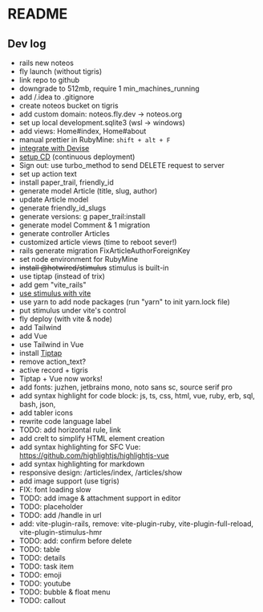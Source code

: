 # README

## Dev log

- rails new noteos
- fly launch (without tigris)
- link repo to github
- downgrade to 512mb, require 1 min_machines_running
- add /.idea to .gitignore
- create noteos bucket on tigris
- add custom domain: noteos.fly.dev -> noteos.org
- set up local development.sqlite3 (wsl -> windows)
- add views: Home#index, Home#about
- manual prettier in RubyMine: `shift + alt + F`
- [integrate with Devise](https://dev.to/kevinluo201/how-to-setup-very-basic-devise-in-rails-7-55ia)
- [setup CD](https://fly.io/docs/launch/continuous-deployment-with-github-actions/#speed-run-your-way-to-continuous-deployment) (continuous deployment)
- Sign out: use turbo_method to send DELETE request to server
- set up action text
- install paper_trail, friendly_id
- generate model Article (title, slug, author)
- update Article model
- generate friendly_id_slugs
- generate versions: g paper_trail:install
- generate model Comment & 1 migration
- generate controller Articles
- customized article views (time to reboot sever!)
- rails generate migration FixArticleAuthorForeignKey
- set node environment for RubyMine
- ~~install @hotwired/stimulus~~ stimulus is built-in
- use tiptap (instead of trix)
- add gem "vite_rails"
- [use stimulus with vite](https://sasikala-r.medium.com/rails-7-with-vite-stimulus-tailwind-c3ecf2191ea9)
- use yarn to add node packages (run "yarn" to init yarn.lock file)
- put stimulus under vite's control
- fly deploy (with vite & node)
- add Tailwind
- add Vue
- use Tailwind in Vue
- install [Tiptap](https://tiptap.dev/docs/editor/getting-started/install/vue3)
- remove action_text?
- active record + tigris
- Tiptap + Vue now works!
- add fonts: juzhen, jetbrains mono, noto sans sc, source serif pro
- add syntax highlight for code block: js, ts, css, html, vue, ruby, erb, sql, bash, json,
- add tabler icons
- rewrite code language label
- TODO: add horizontal rule, link
- add crelt to simplify HTML element creation
- add syntax highlighting for SFC Vue: https://github.com/highlightjs/highlightjs-vue
- add syntax highlighting for markdown
- responsive design: /articles/index, /articles/show
- add image support (use tigris)
- FIX: font loading slow
- TODO: add image & attachment support in editor
- TODO: placeholder
- TODO: add /handle in url
- add: vite-plugin-rails, remove: vite-plugin-ruby, vite-plugin-full-reload, vite-plugin-stimulus-hmr
- TODO: add: confirm before delete
- TODO: table
- TODO: details
- TODO: task item
- TODO: emoji
- TODO: youtube
- TODO: bubble & float menu
- TODO: callout
